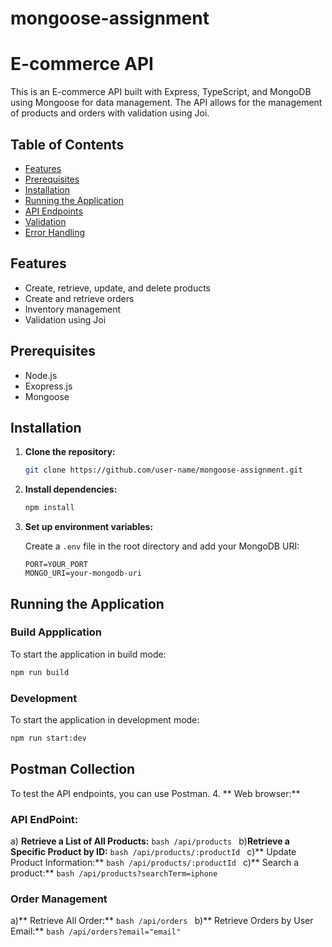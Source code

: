 # mongoose-assignment


# E-commerce API

This is an E-commerce API built with Express, TypeScript, and MongoDB using Mongoose for data management. The API allows for the management of products and orders with validation using Joi.

## Table of Contents

- [Features](#features)
- [Prerequisites](#prerequisites)
- [Installation](#installation)
- [Running the Application](#running-the-application)
- [API Endpoints](#api-endpoints)
- [Validation](#validation)
- [Error Handling](#error-handling)

## Features

- Create, retrieve, update, and delete products
- Create and retrieve orders
- Inventory management
- Validation using Joi

## Prerequisites

- Node.js
- Exopress.js
- Mongoose

## Installation

1. **Clone the repository:**

    ```bash
    git clone https://github.com/user-name/mongoose-assignment.git
    ```

2. **Install dependencies:**

    ```bash
    npm install
    ```

3. **Set up environment variables:**

    Create a `.env` file in the root directory and add your MongoDB URI:

    ```env
    PORT=YOUR_PORT
    MONGO_URI=your-mongodb-uri
    ```

## Running the Application
### Build Appplication 
To start the application in build mode:

```bash
npm run build
```
### Development

To start the application in development mode:

```bash
npm run start:dev
```
## Postman Collection
To test the API endpoints, you can use Postman.
4. ** Web browser:**
### API EndPoint:

a) **Retrieve a List of All Products:**
    ```bash
    /api/products
    ```
b)**Retrieve a Specific Product by ID:**
    ```bash
    /api/products/:productId
    ```
c)** Update Product Information:**
    ```bash
    /api/products/:productId
    ```
c)** Search a product:**
    ```bash
    /api/products?searchTerm=iphone
    ```
### Order Management
a)** Retrieve All  Order:**
    ```bash
    /api/orders
    ```
b)** Retrieve Orders by User Email:**
    ```bash
    /api/orders?email="email"
    ```
